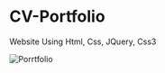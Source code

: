 # CV-Portfolio
Website Using Html, Css, JQuery, Css3

![Porrtfolio](https://user-images.githubusercontent.com/36550982/125208764-d4504680-e294-11eb-99a4-f8a4ba0cac9d.png)
